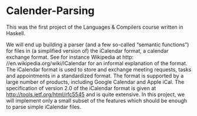 # Calender-Parsing
This was the first project of the Languages \& Compilers course written in Haskell.

We will end up building a parser (and a few so-called “semantic functions”) for files in (a simplified version of) the iCalendar format, a calendar exchange format. See for instance Wikipedia at http: //en.wikipedia.org/wiki/ICalendar for an informal explanation of the format.
The iCalendar format is used to store and exchange meeting requests, tasks and appointments in a standardized format. The format is supported by a large number of products, including Google Calendar and Apple iCal. The specification of version 2.0 of the iCalendar format is given at http://tools.ietf.org/html/rfc5545 and is quite extensive. In this project, we will implement only a small subset of the features which should be enough to parse simple iCalendar files.

